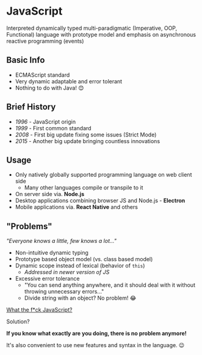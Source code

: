 # JavaScript

Interpreted dynamically typed multi-paradigmatic (Imperative, OOP, Functional) language
with prototype model and emphasis on asynchronous reactive programming (events)

## Basic Info

- ECMAScript standard
- Very dynamic adaptable and error tolerant
- Nothing to do with Java! 😊

## Brief History

- _1996_ - JavaScript origin
- _1999_ - First common standard
- _2008_ - First big update fixing some issues (Strict Mode)
- _2015_ - Another big update bringing countless innovations

## Usage

- Only natively globally supported programming language on web client side
  - Many other languages compile or transpile to it
- On server side via. **Node.js**
- Desktop applications combining browser JS and Node.js - **Electron**
- Mobile applications via. **React Native** and others

## "Problems"

_"Everyone knows a little, few knows a lot..."_

- Non-intuitive dynamic typing
- Prototype based object model (vs. class based model)
- Dynamic scope instead of lexical (behavior of `this`)
  - _Addressed in newer version of JS_ 
- Excessive error tolerance
  - "You can send anything anywhere, and it should deal with it without throwing unnecessary errors..."
  - Divide string with an object? No problem! 😂
  
[What the f*ck JavaScript?](https://github.com/denysdovhan/wtfjs)

Solution?

**If you know what exactly are you doing, there is no problem anymore!**

It's also convenient to use new features and syntax in the language. 😉
